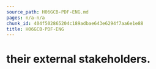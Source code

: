```yaml
---
source_path: H06GCB-PDF-ENG.md
pages: n/a-n/a
chunk_id: 404f502865204c189adbae643e6294f7aa6e1e88
title: H06GCB-PDF-ENG
---
```

# their external stakeholders.
